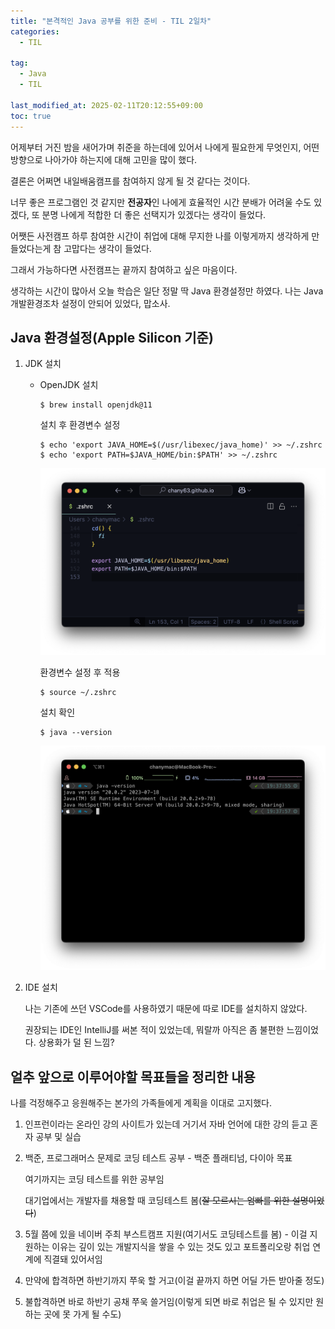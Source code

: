 ```yaml
---
title: "본격적인 Java 공부를 위한 준비 - TIL 2일차"
categories:
  - TIL

tag:
  - Java
  - TIL

last_modified_at: 2025-02-11T20:12:55+09:00
toc: true
---
```


어제부터 거진 밤을 새어가며 취준을 하는데에 있어서 나에게 필요한게 무엇인지, 어떤 방향으로 나아가야 하는지에 대해 고민을 많이 했다.

결론은 어쩌면 내일배움캠프를 참여하지 않게 될 것 같다는 것이다.

너무 좋은 프로그램인 것 같지만 **전공자**인 나에게 효율적인 시간 분배가 어려울 수도 있겠다, 또 분명 나에게 적합한 더 좋은 선택지가 있겠다는 생각이 들었다.

어쨋든 사전캠프 하루 참여한 시간이 취업에 대해 무지한 나를 이렇게까지 생각하게 만들었다는게 참 고맙다는 생각이 들었다.

그래서 가능하다면 사전캠프는 끝까지 참여하고 싶은 마음이다.

생각하는 시간이 많아서 오늘 학습은 일단 정말 딱 Java 환경설정만 하였다. 나는 Java 개발환경조차 설정이 안되어 있었다, 맙소사.

## Java 환경설정(Apple Silicon 기준)

1. JDK 설치

   - OpenJDK 설치

     ```
     $ brew install openjdk@11
     ```

     설치 후 환경변수 설정

     ```
     $ echo 'export JAVA_HOME=$(/usr/libexec/java_home)' >> ~/.zshrc
     $ echo 'export PATH=$JAVA_HOME/bin:$PATH' >> ~/.zshrc
     ```

     ![참고](/assets/img/2025-02-10-2/zshrc.png)

     환경변수 설정 후 적용

     ```
     $ source ~/.zshrc
     ```

     설치 확인

     ```
     $ java --version
     ```

     ![참고](/assets/img/2025-02-10-2/java.png)

2. IDE 설치

   나는 기존에 쓰던 VSCode를 사용하였기 때문에 따로 IDE를 설치하지 않았다.

   권장되는 IDE인 IntelliJ를 써본 적이 있었는데, 뭐랄까 아직은 좀 불편한 느낌이었다. 상용화가 덜 된 느낌?

## 얼추 앞으로 이루어야할 목표들을 정리한 내용

나를 걱정해주고 응원해주는 본가의 가족들에게 계획을 이대로 고지했다.

1. 인프런이라는 온라인 강의 사이트가 있는데 거기서 자바 언어에 대한 강의 듣고 혼자 공부 및 실습

2. 백준, 프로그래머스 문제로 코딩 테스트 공부 - 백준 플래티넘, 다이아 목표

   여기까지는 코딩 테스트를 위한 공부임

   대기업에서는 개발자를 채용할 때 코딩테스트 봄(~~잘 모르시는 엄빠를 위한 설명이었다~~)

3. 5월 쯤에 있을 네이버 주최 부스트캠프 지원(여기서도 코딩테스트를 봄) - 이걸 지원하는 이유는 깊이 있는 개발지식을 쌓을 수 있는 것도 있고 포트폴리오랑 취업 연계에 직결돼 있어서임

4. 만약에 합격하면 하반기까지 쭈욱 할 거고(이걸 끝까지 하면 어딜 가든 받아줄 정도)

5. 불합격하면 바로 하반기 공채 쭈욱 쓸거임(이렇게 되면 바로 취업은 될 수 있지만 원하는 곳에 못 가게 될 수도)

